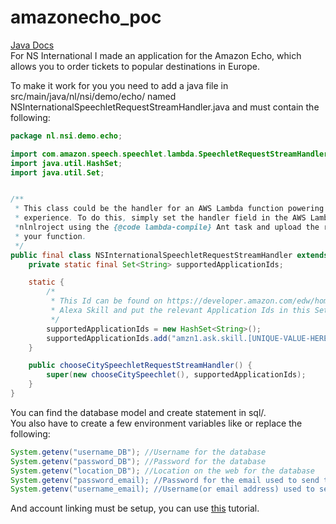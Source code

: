 # amazonecho_poc
<a href="https://squaredcanine.github.io/amazonecho_poc">Java Docs</a><br>
For NS International I made an application for the Amazon Echo, which allows you to order tickets to popular destinations in Europe.

To make it work for you you need to add a java file in src/main/java/nl/nsi/demo/echo/ named NSInternationalSpeechletRequestStreamHandler.java and must contain the following:

```java
package nl.nsi.demo.echo;

import com.amazon.speech.speechlet.lambda.SpeechletRequestStreamHandler;
import java.util.HashSet;
import java.util.Set;


/**
 * This class could be the handler for an AWS Lambda function powering an Alexa Skills Kit
 * experience. To do this, simply set the handler field in the AWS Lambda console to
 *nlnlroject using the {@code lambda-compile} Ant task and upload the resulting zip file to power
 * your function.
 */
public final class NSInternationalSpeechletRequestStreamHandler extends SpeechletRequestStreamHandler {
    private static final Set<String> supportedApplicationIds;

    static {
        /*
         * This Id can be found on https://developer.amazon.com/edw/home.html#/ "Edit" the relevant
         * Alexa Skill and put the relevant Application Ids in this Set.
         */
        supportedApplicationIds = new HashSet<String>();
        supportedApplicationIds.add("amzn1.ask.skill.[UNIQUE-VALUE-HERE]");
    }

    public chooseCitySpeechletRequestStreamHandler() {
        super(new chooseCitySpeechlet(), supportedApplicationIds);
    }
}
```

You can find the database model and create statement in sql/.<br>
You also have to create a few environment variables like or replace the following:
```java
System.getenv("username_DB"); //Username for the database
System.getenv("password_DB"); //Password for the database
System.getenv("location_DB"); //Location on the web for the database
System.getenv("password_email); //Password for the email used to send the booking
System.getenv("username_email); //Username(or email address) used to send the booking
```

And account linking must be setup, you can use <a href="https://developer.amazon.com/blogs/post/Tx3CX1ETRZZ2NPC/Alexa-Account-Linking-5-Steps-to-Seamlessly-Link-Your-Alexa-Skill-with-Login-wit">this</a> tutorial.

